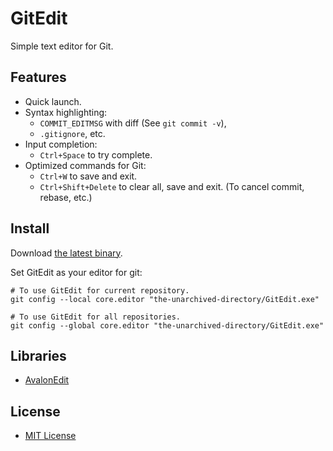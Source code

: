 # GitEdit
Simple text editor for Git.

## Features
- Quick launch.
- Syntax highlighting:
    - `COMMIT_EDITMSG` with diff (See ``git commit -v``),
    - `.gitignore`, etc.
- Input completion:
    - ``Ctrl+Space`` to try complete.
- Optimized commands for Git:
    - ``Ctrl+W`` to save and exit.
    - ``Ctrl+Shift+Delete`` to clear all, save and exit. (To cancel commit, rebase, etc.)

## Install
Download [the latest binary](https://github.com/vain0/GitEdit/releases/latest).

Set GitEdit as your editor for git:

```
# To use GitEdit for current repository.
git config --local core.editor "the-unarchived-directory/GitEdit.exe"

# To use GitEdit for all repositories.
git config --global core.editor "the-unarchived-directory/GitEdit.exe"
```

## Libraries
- [AvalonEdit](https://github.com/icsharpcode/AvalonEdit)

## License
- [MIT License](LICENSE.md)
